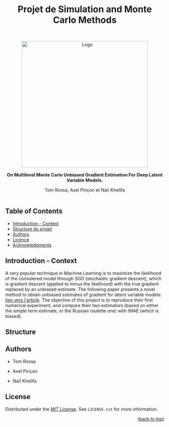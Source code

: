 
<h1 align="center"> Projet de Simulation and Monte Carlo Methods </h1> <br>
<p align="center">
  <a href="https://github.com/NailKhelifa/MLMC_Unibaised_Gradient_Estimation_for_Deep_LVM">
    <img src="https://upload.wikimedia.org/wikipedia/commons/e/ec/LOGO-ENSAE.png" alt="Logo" width="400" height="400">
  </a>
</p>

<p align="center">
  <strong>On Multilevel Monte Carlo Unbiased Gradient Estimation For Deep Latent Variable Models.</strong>
</p>

<p align="center">
  Tom Rossa, Axel Pinçon et Naïl Khelifa
  <br />
  <br />
  
</p>



<!-- START doctoc generated TOC please keep comment here to allow auto update -->
<!-- DON'T EDIT THIS SECTION, INSTEAD RE-RUN doctoc TO UPDATE -->
## Table of Contents

- [Introduction - Context](#introduction)
- [Structure du projet](#structure)
- [Authors](#authors)
- [Licence](#license)
- [Acknowledgments](#acknowledgments)

<!-- END doctoc generated TOC please keep comment here to allow auto update -->

## Introduction - Context

A very popular technique in Machine Learning is to maximize the likelihood of the considered model through SGD (stochastic gradient descent), which is gradient descent (applied to minus the likelihood) with the true gradient replaced by an unbiased estimate. The following paper presents a novel method to obtain unbiased estimates of gradient for latent variable models: [lien vers l'article](http://proceedings.mlr.press/v130/shi21d.html). The objective of this project is to reproduce their first numerical experiment, and compare their two estimators (based on either the simple term estimate, or the Russian roulette one) with IWAE (which is biased).

## Structure


## Authors

  - Tom Rossa
    
  - Axel Pinçon
    
  - Naïl Khelifa


## License

Distributed under the [MIT License](LICENSE.md). See `LICENSE.txt` for more information.

<p align="right">(<a href="#readme-top">back to top</a>)</p>

